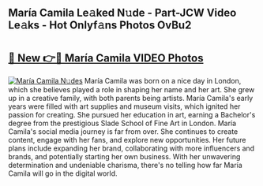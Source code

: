 ## María Camila Le𝚊ked N𝚞de - Part-JCW Video Le𝚊ks - Hot Onlyf𝚊ns Photos OvBu2

# <h2><a href="http://ac31059.deff.icu/?id=Mar%c3%ada+Camila">🔗 New 👉🔴 María Camila VIDEO Photos</a></h2>

[![María Camila N𝚞des](https://i.imgur.com/rIISA9y.gif)](http://ac31059.deff.icu/?id=Mar%c3%ada+Camila)
María Camila was born on a nice day in London, which she believes played a role in shaping her name and her art. She grew up in a creative family, with both parents being artists. María Camila's early years were filled with art supplies and museum visits, which ignited her passion for creating. She pursued her education in art, earning a Bachelor's degree from the prestigious Slade School of Fine Art in London. María Camila's social media journey is far from over. She continues to create content, engage with her fans, and explore new opportunities. Her future plans include expanding her brand, collaborating with more influencers and brands, and potentially starting her own business. With her unwavering determination and undeniable charisma, there's no telling how far María Camila will go in the digital world.

